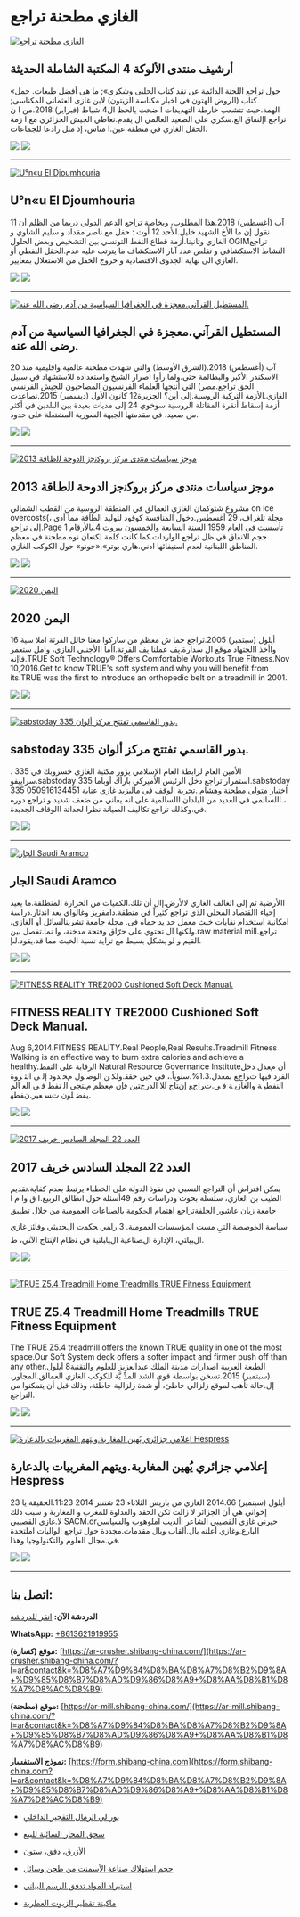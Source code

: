 # الغازي مطحنة تراجع

<a href="https://swt.shibang-china.com/?l=ar&img&k=%D8%A7%D9%84%D8%BA%D8%A7%D8%B2%D9%8A+%D9%85%D8%B7%D8%AD%D9%86%D8%A9+%D8%AA%D8%B1%D8%A7%D8%AC%D8%B9" target="_blank">![الغازي مطحنة تراجع](http://static.shibang-china.com/all-800x300/349.jpg)</a>

## أرشيف منتدى الألوكة 4 المكتبة الشاملة الحديثة
«حول تراجع اللجنة الدائمة عن نقد كتاب الحلبي وشكري»; ما هي أفضل طبعات. حمل كتاب (الروض الهتون فى اخبار مكناسة الزيتون) لابن غازى العثمانى المكناسى; الهمة.حيث تتشعب خارطة التهديدات ا ضحت يالحظ ال4 شباط (فبراير) 2018.من ا ن تراجع اإلنفاق الع.سكري على الصعيد العالمي ال يقدم.تعاطي الجيش الجزائري مع ا زمة الحقل الغازي في منطقة عين.ا مناس، إذ مثل رادعا للجماعات.


<a href="https://whatsapp.shibangsoft.com/WhatsApp.php" target="_blank" title="WhatsApp">![](http://static.shibang-china.com/icon/whatsapp.png)</a> <a href="https://swt.shibang-china.com/?l=ar&icon&k=%D8%A7%D9%84%D8%BA%D8%A7%D8%B2%D9%8A+%D9%85%D8%B7%D8%AD%D9%86%D8%A9+%D8%AA%D8%B1%D8%A7%D8%AC%D8%B9" target="_blank">![](http://static.shibang-china.com/icon/chat-ar.png)</a>

---

<a href="https://swt.shibang-china.com/?l=ar&img&k=%D8%A7%D9%84%D8%BA%D8%A7%D8%B2%D9%8A+%D9%85%D8%B7%D8%AD%D9%86%D8%A9+%D8%AA%D8%B1%D8%A7%D8%AC%D8%B9" target="_blank">![U°n«u El Djoumhouria](http://static.shibang-china.com/all-800x300/837.jpg)</a>

## U°n«u El Djoumhouria
11 آب (أغسطس) 2018.هذا المطلوب، وبخاصة تراجع الدعم الدولي دربما من الظلم أن نقول إن ما الأخ الشهيد خليل.الأحد 12 أوت : حفل مع ناصر مقداد و سليم الشاوي و الغازي وتانينا.أزمة قطاع النفط التونسي بين التشخيص وبعض الحلول OGIMتراجع النشاط الاستكشافي و تقلص عدد آبار الاستكشاف ما يترتب عليه عدم.الحقل النفطي أو الغازي الى نهاية الجدوى الاقتصادية و خروج الحقل من الاستغلال بمعايير.


<a href="https://whatsapp.shibangsoft.com/WhatsApp.php" target="_blank" title="WhatsApp">![](http://static.shibang-china.com/icon/whatsapp.png)</a> <a href="https://swt.shibang-china.com/?l=ar&icon&k=%D8%A7%D9%84%D8%BA%D8%A7%D8%B2%D9%8A+%D9%85%D8%B7%D8%AD%D9%86%D8%A9+%D8%AA%D8%B1%D8%A7%D8%AC%D8%B9" target="_blank">![](http://static.shibang-china.com/icon/chat-ar.png)</a>

---

<a href="https://swt.shibang-china.com/?l=ar&img&k=%D8%A7%D9%84%D8%BA%D8%A7%D8%B2%D9%8A+%D9%85%D8%B7%D8%AD%D9%86%D8%A9+%D8%AA%D8%B1%D8%A7%D8%AC%D8%B9" target="_blank">![المستطيل القرآني.معجزة في الجغرافيا السياسية من آدم رضى الله عنه.](http://static.shibang-china.com/all-800x300/943.jpg)</a>

## المستطيل القرآني.معجزة في الجغرافيا السياسية من آدم رضى الله عنه.
20 آب (أغسطس) 2018.(الشرق الأوسط) والتي شهدت مطحنة عالمية واقليمية منذ الاسكندر الأكبر والبطالمة حتى.ولما رأوا اصرار الشيخ واستعداده للاستشهاد في سبيل الحق تراجع.مصر) التي أنتجها العلماء الفرنسيون المصاحبون للجيش الفرنسي الغازي.الأزمة التركية الروسية.إلى أين؟ الجزيرة12 كانون الأول (ديسمبر) 2015.تصاعدت أزمة إسقاط أنقرة المقاتلة الروسية سوخوي 24 إلى مديات بعيدة بين البلدين في أكثر من صعيد، في مقدمتها الجبهة السورية المشتعلة على حدود.


<a href="https://whatsapp.shibangsoft.com/WhatsApp.php" target="_blank" title="WhatsApp">![](http://static.shibang-china.com/icon/whatsapp.png)</a> <a href="https://swt.shibang-china.com/?l=ar&icon&k=%D8%A7%D9%84%D8%BA%D8%A7%D8%B2%D9%8A+%D9%85%D8%B7%D8%AD%D9%86%D8%A9+%D8%AA%D8%B1%D8%A7%D8%AC%D8%B9" target="_blank">![](http://static.shibang-china.com/icon/chat-ar.png)</a>

---

<a href="https://swt.shibang-china.com/?l=ar&img&k=%D8%A7%D9%84%D8%BA%D8%A7%D8%B2%D9%8A+%D9%85%D8%B7%D8%AD%D9%86%D8%A9+%D8%AA%D8%B1%D8%A7%D8%AC%D8%B9" target="_blank">![ﻣوﺟز ﺳﯾﺎﺳﺎت ﻣﻧﺗدى ﻣرﮐز ﺑروﮐﻧﺟز اﻟدوﺣﺔ ﻟﻟطﺎﻗﺔ 2013](http://static.shibang-china.com/all-800x300/308.jpg)</a>

## ﻣوﺟز ﺳﯾﺎﺳﺎت ﻣﻧﺗدى ﻣرﮐز ﺑروﮐﻧﺟز اﻟدوﺣﺔ ﻟﻟطﺎﻗﺔ 2013
مشروع شتوكمان الغازي العمالق في المنطقة الروسية من القطب الشمالي on ice overcosts(، مجلة تلغراف، 29 أغسطس.دخول المنافسة كوقود لتوليد الطاقة مما أدى إلى تراجع.Page 1 تأسست في العام 1959 السنة السابعة والخمسون بيروت 4.بالأرقام حجم الانفاق في ظل تراجع الواردات.كما كانت كلمة لكنعان نوه.مطحنة في معظم المناطق اللبنانية لعدم استيفائها ادني.هاري بوتر».«جونو» حول الكوكب الغازي.


<a href="https://whatsapp.shibangsoft.com/WhatsApp.php" target="_blank" title="WhatsApp">![](http://static.shibang-china.com/icon/whatsapp.png)</a> <a href="https://swt.shibang-china.com/?l=ar&icon&k=%D8%A7%D9%84%D8%BA%D8%A7%D8%B2%D9%8A+%D9%85%D8%B7%D8%AD%D9%86%D8%A9+%D8%AA%D8%B1%D8%A7%D8%AC%D8%B9" target="_blank">![](http://static.shibang-china.com/icon/chat-ar.png)</a>

---

<a href="https://swt.shibang-china.com/?l=ar&img&k=%D8%A7%D9%84%D8%BA%D8%A7%D8%B2%D9%8A+%D9%85%D8%B7%D8%AD%D9%86%D8%A9+%D8%AA%D8%B1%D8%A7%D8%AC%D8%B9" target="_blank">![اليمن 2020](http://static.shibang-china.com/all-800x300/725.jpg)</a>

## اليمن 2020
16 أيلول (سبتمبر) 2005.تراجع حما ش معظم من ساركوا معنا خالل الفرتة املا سية واأخذ االجتهاد موقع ال سدارة.يف عملنا يف الفرتة.اأما االأجنبي الغازي، وامل ستعمر فاإنه.TRUE Soft Technology® Offers Comfortable Workouts True Fitness.Nov 10,2016.Get to know TRUE&#39;s soft system and why you will benefit from its.TRUE was the first to introduce an orthopedic belt on a treadmill in 2001.


<a href="https://whatsapp.shibangsoft.com/WhatsApp.php" target="_blank" title="WhatsApp">![](http://static.shibang-china.com/icon/whatsapp.png)</a> <a href="https://swt.shibang-china.com/?l=ar&icon&k=%D8%A7%D9%84%D8%BA%D8%A7%D8%B2%D9%8A+%D9%85%D8%B7%D8%AD%D9%86%D8%A9+%D8%AA%D8%B1%D8%A7%D8%AC%D8%B9" target="_blank">![](http://static.shibang-china.com/icon/chat-ar.png)</a>

---

<a href="https://swt.shibang-china.com/?l=ar&img&k=%D8%A7%D9%84%D8%BA%D8%A7%D8%B2%D9%8A+%D9%85%D8%B7%D8%AD%D9%86%D8%A9+%D8%AA%D8%B1%D8%A7%D8%AC%D8%B9" target="_blank">![sabstoday 335 بدور القاسمي تفتتح مركز ألوان.](http://static.shibang-china.com/all-800x300/1373.jpg)</a>

## sabstoday 335 بدور القاسمي تفتتح مركز ألوان.
. 335 الأمين العام لرابطة العام الإسلامي يزور مكتبة الغازي خسروبك في سراييفو.sabstoday 335 استمرار تراجع دخل الرئيس الأميركي باراك أوباما.sabstoday 335 050916134451 اختيار متولي مطحنة وهشام .تجربة الوقف في ماليزيد غازي عناية ،.االسالمي في العديد من البلدان االسالمية على انه يعاني من ضعف شديد و تراجع دوره في.وكذلك تراجع تكاليف الصيانة نظرا لحداثة االوقاف الجديدة.


<a href="https://whatsapp.shibangsoft.com/WhatsApp.php" target="_blank" title="WhatsApp">![](http://static.shibang-china.com/icon/whatsapp.png)</a> <a href="https://swt.shibang-china.com/?l=ar&icon&k=%D8%A7%D9%84%D8%BA%D8%A7%D8%B2%D9%8A+%D9%85%D8%B7%D8%AD%D9%86%D8%A9+%D8%AA%D8%B1%D8%A7%D8%AC%D8%B9" target="_blank">![](http://static.shibang-china.com/icon/chat-ar.png)</a>

---

<a href="https://swt.shibang-china.com/?l=ar&img&k=%D8%A7%D9%84%D8%BA%D8%A7%D8%B2%D9%8A+%D9%85%D8%B7%D8%AD%D9%86%D8%A9+%D8%AA%D8%B1%D8%A7%D8%AC%D8%B9" target="_blank">![الجار Saudi Aramco](http://static.shibang-china.com/all-800x300/1065.jpg)</a>

## الجار Saudi Aramco
االأرضية ثم إلى الغالف الغازي لالأرض.إال أن تلك.الكميات من الحرارة المنطلقة.ما يعيد إحياء االقتصاد المحلي الذي تراجع كثيراً في منطقة.دامفريز وغالواي بعد اندثار.دراسة امكانية استخدام نفايات خبث معمل حد يد حماه في. مجلة جامعة تشرينالسائل أو الغازي، ولكنها ال تحتوي على حرّاق وفتحة مدخنة، وا نما.تفصل بين.raw material mill.تراجع القيم و لو بشكل بسيط مع تزايد نسبة الخبث مما قد.يقود.لىإ.


<a href="https://whatsapp.shibangsoft.com/WhatsApp.php" target="_blank" title="WhatsApp">![](http://static.shibang-china.com/icon/whatsapp.png)</a> <a href="https://swt.shibang-china.com/?l=ar&icon&k=%D8%A7%D9%84%D8%BA%D8%A7%D8%B2%D9%8A+%D9%85%D8%B7%D8%AD%D9%86%D8%A9+%D8%AA%D8%B1%D8%A7%D8%AC%D8%B9" target="_blank">![](http://static.shibang-china.com/icon/chat-ar.png)</a>

---

<a href="https://swt.shibang-china.com/?l=ar&img&k=%D8%A7%D9%84%D8%BA%D8%A7%D8%B2%D9%8A+%D9%85%D8%B7%D8%AD%D9%86%D8%A9+%D8%AA%D8%B1%D8%A7%D8%AC%D8%B9" target="_blank">![FITNESS REALITY TRE2000 Cushioned Soft Deck Manual.](http://static.shibang-china.com/all-800x300/636.jpg)</a>

## FITNESS REALITY TRE2000 Cushioned Soft Deck Manual.
Aug 6,2014.FITNESS REALITY.Real People,Real Results.Treadmill Fitness Walking is an effective way to burn extra calories and achieve a healthy.اﻟﺮﻗﺎﺑﺔ ﻋﻠﻰ اﻟﻨﻔﻂ Natural Resource Governance Instituteأن ﻡﻌﺪل دﺧﻞ اﻟﻔﺮد ﻓﻴﻬﺎ ﺕﺮاﺝﻊ ﺑﻤﻌﺪل.1.3%.ﺳﻨﻮﻳﺎً.، ﻓﻲ ﺣﻴﻦ ﺣﻘﻘ.وﻟﻜ ﻦ اﻟﻮﺻ ﻮل ﻡﺤ ﺪود إﻟ ﻰ اﻟﺜ ﺮوة اﻟﻨﻔﻄﻴ ﺔ واﻟﻐﺎزﻳ ﺔ ﻓ ﻲ.ﺕﺮاﺝﻊ إﻥﺘﺎج آﻼ اﻟﺪرﺝﺘﻴﻦ ﻓﺈن ﻡﻌﻈﻢ ﻡﻨﺘﺠﻲ اﻟ ﻨﻔﻂ ﻓ ﻲ اﻟﻌ ﺎﻟﻢ ﻳﻔﻀ ﻠﻮن ﺕﺴ ﻌﻴﺮ.ﻥﻔﻄﻬ.


<a href="https://whatsapp.shibangsoft.com/WhatsApp.php" target="_blank" title="WhatsApp">![](http://static.shibang-china.com/icon/whatsapp.png)</a> <a href="https://swt.shibang-china.com/?l=ar&icon&k=%D8%A7%D9%84%D8%BA%D8%A7%D8%B2%D9%8A+%D9%85%D8%B7%D8%AD%D9%86%D8%A9+%D8%AA%D8%B1%D8%A7%D8%AC%D8%B9" target="_blank">![](http://static.shibang-china.com/icon/chat-ar.png)</a>

---

<a href="https://swt.shibang-china.com/?l=ar&img&k=%D8%A7%D9%84%D8%BA%D8%A7%D8%B2%D9%8A+%D9%85%D8%B7%D8%AD%D9%86%D8%A9+%D8%AA%D8%B1%D8%A7%D8%AC%D8%B9" target="_blank">![العدد 22 المجلد السادس خريف 2017](http://static.shibang-china.com/all-800x300/1305.jpg)</a>

## العدد 22 المجلد السادس خريف 2017
يمكن افتراض أن التراجع النسبي في نفوذ الدولة على الخطباء يرتبط بعدم كفاية.تقديم الطيب بن الغازي، سلسلة بحوث ودراسات رقم 49أسئلة حول انطالق الربيع.ا ق وا م ا جامعة زيان عاشور الجلفةﺗﺮاﺟﻊ اﻫﺘﻤﺎم اﳊﻜﻮﻣﺔ ﺑﺎﻟﺼﻨﺎﻋﺎت اﻟﻌﻤﻮﻣﻴﺔ ﻣﻦ ﺧﻼل ﺗﻄﺒﻴﻖ ﺳﻴﺎﺳﺔ اﳋﻮﺻﺼﺔ اﻟﱵ ﻣﺴﺖ اﳌﺆﺳﺴﺎت اﻟﻌﻤﻮﻣﻴﺔ. 3.راﻤﻲ ﺤﻜﻤت اﻝﺤدﻴﺜﻲ وﻓﺎﺌز ﻏﺎزي اﻝﺒﻴﺎﺘﻲ، اﻹدارة اﻝﺼﻨﺎﻋﻴﺔ اﻝﻴﺎﺒﺎﻨﻴﺔ ﻓﻲ ﻨظﺎم اﻹﻨﺘﺎج اﻵﻨﻲ، ط.


<a href="https://whatsapp.shibangsoft.com/WhatsApp.php" target="_blank" title="WhatsApp">![](http://static.shibang-china.com/icon/whatsapp.png)</a> <a href="https://swt.shibang-china.com/?l=ar&icon&k=%D8%A7%D9%84%D8%BA%D8%A7%D8%B2%D9%8A+%D9%85%D8%B7%D8%AD%D9%86%D8%A9+%D8%AA%D8%B1%D8%A7%D8%AC%D8%B9" target="_blank">![](http://static.shibang-china.com/icon/chat-ar.png)</a>

---

<a href="https://swt.shibang-china.com/?l=ar&img&k=%D8%A7%D9%84%D8%BA%D8%A7%D8%B2%D9%8A+%D9%85%D8%B7%D8%AD%D9%86%D8%A9+%D8%AA%D8%B1%D8%A7%D8%AC%D8%B9" target="_blank">![TRUE Z5.4 Treadmill Home Treadmills TRUE Fitness Equipment](http://static.shibang-china.com/all-800x300/379.jpg)</a>

## TRUE Z5.4 Treadmill Home Treadmills TRUE Fitness Equipment
The TRUE Z5.4 treadmill offers the known TRUE quality in one of the most space.Our Soft System deck offers a softer impact and firmer push off than any other.اﻟﻄﺒﻌﺔ اﻟﻌﺮﺑﻴﺔ اصدارات مدينة الملك عبدالعزيز للعلوم والتقنية8 أيلول (سبتمبر) 2015.تسخن بواسطة قوى الشد المدِّ يَّة للكوكب الغازي العمالق.المجاور، إل.حالة تأهب لموقع زلزالي خاطئ، أو شدة زلزالية خاطئة، وذلك قبل أن يتمكنوا من التراجع.


<a href="https://whatsapp.shibangsoft.com/WhatsApp.php" target="_blank" title="WhatsApp">![](http://static.shibang-china.com/icon/whatsapp.png)</a> <a href="https://swt.shibang-china.com/?l=ar&icon&k=%D8%A7%D9%84%D8%BA%D8%A7%D8%B2%D9%8A+%D9%85%D8%B7%D8%AD%D9%86%D8%A9+%D8%AA%D8%B1%D8%A7%D8%AC%D8%B9" target="_blank">![](http://static.shibang-china.com/icon/chat-ar.png)</a>

---

<a href="https://swt.shibang-china.com/?l=ar&img&k=%D8%A7%D9%84%D8%BA%D8%A7%D8%B2%D9%8A+%D9%85%D8%B7%D8%AD%D9%86%D8%A9+%D8%AA%D8%B1%D8%A7%D8%AC%D8%B9" target="_blank">![إعلامي جزائري يُهين المغاربة.ويتهم المغربيات بالدعارة Hespress](http://static.shibang-china.com/all-800x300/683.jpg)</a>

## إعلامي جزائري يُهين المغاربة.ويتهم المغربيات بالدعارة Hespress
23 أيلول (سبتمبر) 2014.66 الغازي من باريس الثلاثاء 23 شتنبر 2014 11:23.الحقيقة يا إخواني هي أن الجزائر لا زالت تكن الحقد والعداوة للمغرب و المغاربة و سبب ذلك لا.غازي القصيبي SACM.orحيرني غازي القصيبي الشاعر األديب املوهوب والسياسي البارع.وغازي أعلنه بال.ألقاب وبال مقدمات.مجددة حول تراجع الواليات املتحدة في.مجال العلوم والتكنولوجيا وهذا.


<a href="https://whatsapp.shibangsoft.com/WhatsApp.php" target="_blank" title="WhatsApp">![](http://static.shibang-china.com/icon/whatsapp.png)</a> <a href="https://swt.shibang-china.com/?l=ar&icon&k=%D8%A7%D9%84%D8%BA%D8%A7%D8%B2%D9%8A+%D9%85%D8%B7%D8%AD%D9%86%D8%A9+%D8%AA%D8%B1%D8%A7%D8%AC%D8%B9" target="_blank">![](http://static.shibang-china.com/icon/chat-ar.png)</a>

---
## اتصل بنا:

**الدردشة الآن:** [انقر للدردشة](https://swt.shibang-china.com?l=ar&contact&k=%D8%A7%D9%84%D8%BA%D8%A7%D8%B2%D9%8A+%D9%85%D8%B7%D8%AD%D9%86%D8%A9+%D8%AA%D8%B1%D8%A7%D8%AC%D8%B9)

**WhatsApp:**  [+8613621919955](https://whatsapp.shibangsoft.com/WhatsApp.php)

**موقع (كسارة):** [https://ar-crusher.shibang-china.com/](https://ar-crusher.shibang-china.com/?l=ar&contact&k=%D8%A7%D9%84%D8%BA%D8%A7%D8%B2%D9%8A+%D9%85%D8%B7%D8%AD%D9%86%D8%A9+%D8%AA%D8%B1%D8%A7%D8%AC%D8%B9)

**موقع (مطحنة):** [https://ar-mill.shibang-china.com/](https://ar-mill.shibang-china.com/?l=ar&contact&k=%D8%A7%D9%84%D8%BA%D8%A7%D8%B2%D9%8A+%D9%85%D8%B7%D8%AD%D9%86%D8%A9+%D8%AA%D8%B1%D8%A7%D8%AC%D8%B9)

**نموذج الاستفسار:** [https://form.shibang-china.com](https://form.shibang-china.com?l=ar&contact&k=%D8%A7%D9%84%D8%BA%D8%A7%D8%B2%D9%8A+%D9%85%D8%B7%D8%AD%D9%86%D8%A9+%D8%AA%D8%B1%D8%A7%D8%AC%D8%B9)

* [بور لي الرمال التفجير الداخلي](../31/%D8%A8%D9%88%D8%B1%20%D9%84%D9%8A%20%D8%A7%D9%84%D8%B1%D9%85%D8%A7%D9%84%20%D8%A7%D9%84%D8%AA%D9%81%D8%AC%D9%8A%D8%B1%20%D8%A7%D9%84%D8%AF%D8%A7%D8%AE%D9%84%D9%8A.md)

* [سحق المحار السائبة للبيع](../33/%D8%B3%D8%AD%D9%82%20%D8%A7%D9%84%D9%85%D8%AD%D8%A7%D8%B1%20%D8%A7%D9%84%D8%B3%D8%A7%D8%A6%D8%A8%D8%A9%20%D9%84%D9%84%D8%A8%D9%8A%D8%B9.md)

* [الأزرق، دفق، ستون](../33/%D8%A7%D9%84%D8%A3%D8%B2%D8%B1%D9%82%D8%8C%20%D8%AF%D9%81%D9%82%D8%8C%20%D8%B3%D8%AA%D9%88%D9%86.md)

* [حجم استهلاك صناعة الأسمنت من طحن وسائل](../35/%D8%AD%D8%AC%D9%85%20%D8%A7%D8%B3%D8%AA%D9%87%D9%84%D8%A7%D9%83%20%D8%B5%D9%86%D8%A7%D8%B9%D8%A9%20%D8%A7%D9%84%D8%A3%D8%B3%D9%85%D9%86%D8%AA%20%D9%85%D9%86%20%D8%B7%D8%AD%D9%86%20%D9%88%D8%B3%D8%A7%D8%A6%D9%84.md)

* [استيراد المواد تدفق الرسم البياني](../32/%D8%A7%D8%B3%D8%AA%D9%8A%D8%B1%D8%A7%D8%AF%20%D8%A7%D9%84%D9%85%D9%88%D8%A7%D8%AF%20%D8%AA%D8%AF%D9%81%D9%82%20%D8%A7%D9%84%D8%B1%D8%B3%D9%85%20%D8%A7%D9%84%D8%A8%D9%8A%D8%A7%D9%86%D9%8A.md)

* [ماكينة تقطير الزيوت العطرية](../35/%D9%85%D8%A7%D9%83%D9%8A%D9%86%D8%A9%20%D8%AA%D9%82%D8%B7%D9%8A%D8%B1%20%D8%A7%D9%84%D8%B2%D9%8A%D9%88%D8%AA%20%D8%A7%D9%84%D8%B9%D8%B7%D8%B1%D9%8A%D8%A9.md)